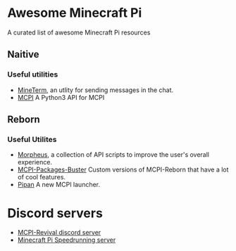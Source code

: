 # Awesome Minecraft Pi
A curated list of awesome Minecraft Pi resources

## Naitive

### Useful utilities
- [MineTerm](https://github.com/leha-code/mcpi-MineTerm), an utlity for sending messages in the chat.
- [MCPI](https://github.com/martinohanlon/mcpi) A Python3 API for MCPI

## Reborn

### Useful Utilites
- [Morpheus](https://github.com/bigjango13/Morpheus-2), a collection of API scripts to improve the user's overall experience.
- [MCPI-Packages-Buster](https://github.com/mobilegmYT/mcpi-packages-buster) Custom versions of MCPI-Reborn that have a lot of cool features.
- [Pipan](https://github.com/RandomSoup/pipan) A new MCPI launcher.


# Discord servers
- [MCPI-Revival discord server](https://dsc.gg/mcpi-revival)
- [Minecraft Pi Speedrunning server](https://discord.gg/rHSmNAGXBP)
